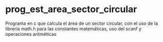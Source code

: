 # prog_est_area_sector_circular
Programa en c que calcula el área de un sector circular, con el uso de la librería math.h para las constantes matemáticas, uso del scanf y operaciones aritméticas
